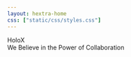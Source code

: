 ```yaml
---
layout: hextra-home
css: ["static/css/styles.css"]
---
```


<link rel="stylesheet" href="/css/tailwind.css">

<body class="bg">
<div class="custom-container flex flex-col items-center">

  <div class="text-title">
    <span class="font-bold">HoloX</span>
  </div>

  <div class="font-regular text-h3 text-gray-500 dark:text-gray-600 text-center text-md leading-2
 mt-3 mb-5">We Believe in the Power of Collaboration</div>

  <!-- <a href="docs/" class="cta-button text-button1 color-primary">Documentation</a> -->
</div>

</body>

